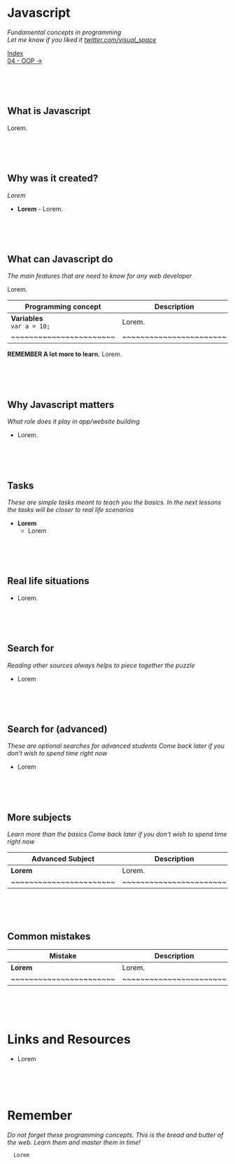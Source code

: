 # Javascript
*Fundamental concepts in programming*<br>
*Let me know if you liked it [twitter.com/visual_space](https://twitter.com/visual_space)*

[Index](https://github.com/visual-space/visual-school/chapters.md)<br>
[04 - OOP ->](https://github.com/visual-space/visual-school/blob/master/04-oop)

<br><br><br>
## What is Javascript
Lorem.

<br><br><br>
## Why was it created?
*Lorem*

- **Lorem** - Lorem.

<br><br><br>
## What can Javascript do 
*The main features that are need to know for any web developer*

Lorem.

Programming concept | Description
--- | ---
**Variables**<br>`var a = 10;` |  Lorem.
~~~~~~~~~~~~~~~~~~~~~~~ | ~~~~~~~~~~~~~~~~~~~~~~~

**REMEMBER A lot more to learn.**
Lorem. 

<br><br><br>
## Why Javascript matters
*What role does it play in app/website building*
- Lorem.

<br><br><br>
## Tasks
*These are simple tasks meant to teach you the basics. In the next lessons the tasks will be closer to real life scenarios*
- **Lorem** 
    - Lorem

<br><br><br>
## Real life situations
- Lorem.

<br><br><br>
## Search for
*Reading other sources always helps to piece together the puzzle*
- Lorem

<br><br><br>
## Search for (advanced)
*These are optional searches for advanced students*
*Come back later if you don't wish to spend time right now*
- Lorem

<br><br><br>
## More subjects
*Learn more than the basics*
*Come back later if you don't wish to spend time right now*

Advanced Subject | Description
--- | ---
**Lorem** | Lorem.
 ~~~~~~~~~~~~~~~~~~~~~~~ | ~~~~~~~~~~~~~~~~~~~~~~~

<br><br><br>
## **Common mistakes** 
Mistake | Description
--- | ---
**Lorem** | Lorem.
~~~~~~~~~~~~~~~~~~~~~~~ | ~~~~~~~~~~~~~~~~~~~~~~~

<br><br><br>
# Links and Resources
- Lorem

<br><br><br>
# Remember
*Do not forget these programming concepts. This is the bread and butter of the web. Learn them and master them in time!*

      Lorem


